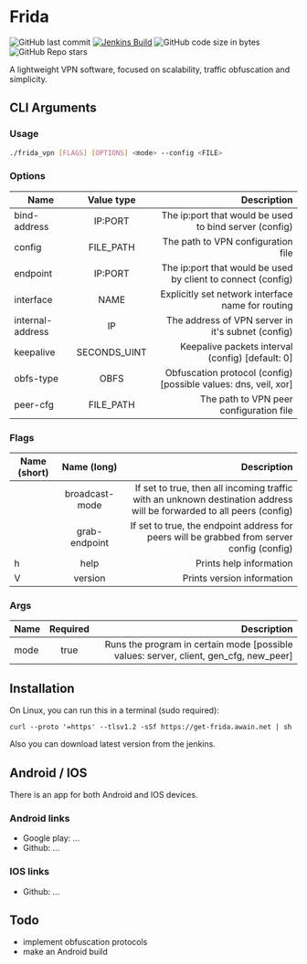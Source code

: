 # Frida

![GitHub last commit](https://img.shields.io/github/last-commit/alterdekim/Frida)
[![Jenkins Build](https://img.shields.io/jenkins/build?jobUrl=https%3A%2F%2Fjenkins.awain.net%2Fjob%2FFrida%2F)](https://jenkins.awain.net/job/Frida/)
![GitHub code size in bytes](https://img.shields.io/github/languages/code-size/alterdekim/Frida)
![GitHub Repo stars](https://img.shields.io/github/stars/alterdekim/Frida)


A lightweight VPN software, focused on scalability, traffic obfuscation and simplicity.

## CLI Arguments

### Usage

```bash
./frida_vpn [FLAGS] [OPTIONS] <mode> --config <FILE>
```

### Options
| Name        | Value type           | Description  |
| ------------- |:-------------:| -----:|
| bind-address      | IP:PORT | The ip:port that would be used to bind server (config) |
| config      | FILE_PATH      |   The path to VPN configuration file |
| endpoint | IP:PORT      |    The ip:port that would be used by client to connect (config) |
| interface | NAME      |    Explicitly set network interface name for routing |
| internal-address | IP      |   The address of VPN server in it's subnet (config)  |
| keepalive | SECONDS_UINT      |   Keepalive packets interval (config) [default: 0]  |
| obfs-type | OBFS      |    Obfuscation protocol (config) [possible values: dns, veil, xor] |
| peer-cfg | FILE_PATH      |    The path to VPN peer configuration file |

### Flags
| Name (short)        | Name (long)           | Description  |
| ------------- |:-------------:| -----:|
|       | broadcast-mode | If set to true, then all incoming traffic with an unknown destination address will be forwarded to all peers (config) |
|       | grab-endpoint      |   If set to true, the endpoint address for peers will be grabbed from server config (config) |
| h | help      |    Prints help information |
| V | version      |    Prints version information |

### Args
| Name        | Required       | Description |
| ------------- |:-------------:| -----:|
| mode        | true           | Runs the program in certain mode [possible values: server, client, gen_cfg, new_peer] |

## Installation

On Linux, you can run this in a terminal (sudo required):

```
curl --proto '=https' --tlsv1.2 -sSf https://get-frida.awain.net | sh
```

Also you can download latest version from the jenkins.

## Android / IOS

There is an app for both Android and IOS devices.

### Android links
 - Google play: ...
 - Github: ...

### IOS links
 - Github: ...

## Todo
 - implement obfuscation protocols
 - make an Android build